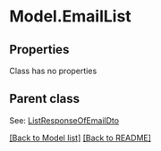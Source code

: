 # Model.EmailList
## Properties
Class has no properties

## Parent class

See: [ListResponseOfEmailDto](ListResponseOfEmailDto.md)

[[Back to Model list]](Models.doc) [[Back to README]](README.md)


